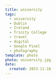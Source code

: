 ```yaml
---
title: university
tags:
  - university
  - Dublin
  - Ireland
  - Trinity College
  - travel
  - digital
  - Google Pixel
  - photography
template: photo
photo: university.jpg
date:
  created: 2023-11-18
---
```

